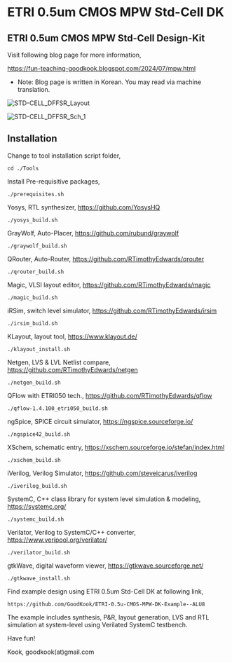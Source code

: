 # ETRI 0.5um CMOS MPW Std-Cell DK
ETRI 0.5um CMOS MPW Std-Cell Design-Kit
----------------------------------------

Visit following blog page for more information,

https://fun-teaching-goodkook.blogspot.com/2024/07/mpw.html

* Note: Blog page is written in Korean. You may read via machine translation.

![STD-CELL_DFFSR_Layout](https://github.com/GoodKook/ETRI-0.5um-CMOS-MPW-Std-Cell-DK/assets/162967523/c59015a0-d943-4486-bb6c-dc7de91065b1)

![STD-CELL_DFFSR_Sch_1](https://github.com/GoodKook/ETRI-0.5um-CMOS-MPW-Std-Cell-DK/assets/162967523/a6d93666-142b-40f1-a1db-4e1213d0392a)

Installation
------------

Change to tool installation script folder,

    cd ./Tools

Install Pre-requisitive packages,

    ./prerequisites.sh

Yosys, RTL synthesizer, https://github.com/YosysHQ

    ./yosys_build.sh
    
GrayWolf, Auto-Placer, https://github.com/rubund/graywolf

    ./graywolf_build.sh

QRouter, Auto-Router, https://github.com/RTimothyEdwards/qrouter

    ./qrouter_build.sh

Magic, VLSI layout editor, https://github.com/RTimothyEdwards/magic

    ./magic_build.sh

iRSim, switch level simulator, https://github.com/RTimothyEdwards/irsim

    ./irsim_build.sh

KLayout, layout tool, https://www.klayout.de/

    ./klayout_install.sh
    
Netgen, LVS & LVL Netlist compare, https://github.com/RTimothyEdwards/netgen

    ./netgen_build.sh

QFlow with ETRI050 tech., https://github.com/RTimothyEdwards/qflow

    ./qflow-1.4.100_etri050_build.sh

ngSpice, SPICE circuit simulator, https://ngspice.sourceforge.io/

    ./ngspice42_build.sh

XSchem, schematic entry, https://xschem.sourceforge.io/stefan/index.html

    ./xschem_build.sh

iVerilog, Verilog Simulator, https://github.com/steveicarus/iverilog

    ./iverilog_build.sh

SystemC, C++ class library for system level simulation & modeling, https://systemc.org/

    ./systemc_build.sh
    
Verilator, Verilog to SystemC/C++ converter, https://www.veripool.org/verilator/

    ./verilator_build.sh

gtkWave, digital waveform viewer, https://gtkwave.sourceforge.net/

    ./gtkwave_install.sh

Find example design using ETRI 0.5um Std-Cell DK at following link,

    https://github.com/GoodKook/ETRI-0.5u-CMOS-MPW-DK-Example--ALU8

The example includes synthesis, P&R, layout generation, LVS and RTL simulation at system-level using Verilated SystemC testbench.

Have fun!

Kook, goodkook(at)gmail.com
